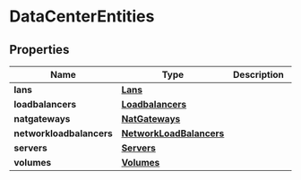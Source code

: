 

# DataCenterEntities

## Properties

| Name | Type | Description | Notes |
| ------------ | ------------- | ------------- | ------------- |
| **lans** | [**Lans**](Lans.md) |  |  [optional] |
| **loadbalancers** | [**Loadbalancers**](Loadbalancers.md) |  |  [optional] |
| **natgateways** | [**NatGateways**](NatGateways.md) |  |  [optional] |
| **networkloadbalancers** | [**NetworkLoadBalancers**](NetworkLoadBalancers.md) |  |  [optional] |
| **servers** | [**Servers**](Servers.md) |  |  [optional] |
| **volumes** | [**Volumes**](Volumes.md) |  |  [optional] |


